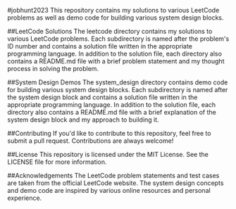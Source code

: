 #jobhunt2023
This repository contains my solutions to various LeetCode problems as well as demo code for building various system design blocks.

##LeetCode Solutions
The leetcode directory contains my solutions to various LeetCode problems. Each subdirectory is named after the problem's ID number and contains a solution file written in the appropriate programming language. In addition to the solution file, each directory also contains a README.md file with a brief problem statement and my thought process in solving the problem.

##System Design Demos
The system_design directory contains demo code for building various system design blocks. Each subdirectory is named after the system design block and contains a solution file written in the appropriate programming language. In addition to the solution file, each directory also contains a README.md file with a brief explanation of the system design block and my approach to building it.

##Contributing
If you'd like to contribute to this repository, feel free to submit a pull request. Contributions are always welcome!

##License
This repository is licensed under the MIT License. See the LICENSE file for more information.

##Acknowledgements
The LeetCode problem statements and test cases are taken from the official LeetCode website.
The system design concepts and demo code are inspired by various online resources and personal experience.